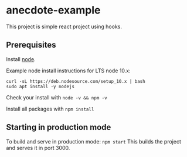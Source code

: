 # anecdote-example

This project is simple react project using hooks.

## Prerequisites

Install [node](https://nodejs.org/en/download/).

Example node install instructions for LTS node 10.x:

```
curl -sL https://deb.nodesource.com/setup_10.x | bash
sudo apt install -y nodejs
```

Check your install with ```node -v && npm -v```

Install all packages with ```npm install```

## Starting in production mode

To build and serve in production mode: ```npm start``` This builds the project and serves it in port 3000.
